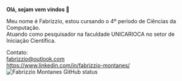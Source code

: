 <b> Olá, sejam vem vindos 👋</b>

Meu nome é Fabrizzio, estou cursando o 4º período de Ciências da Computação. <br>
Atuando como pesquisador na faculdade UNICARIOCA no setor de Iniciação Científica.

Contato: <br>
fabrizzio@outlook.com <br>
https://www.linkedin.com/in/fabrizzio-montanes/ <br>
![Fabrizzio Montanes GitHub status](https://github-readme-stats.vercel.app/api?username=FabrizzioMontanes&show_icons=true&theme=dark)

<!--
**FabrizzioMontanes/FabrizzioMontanes** is a ✨ _special_ ✨ repository because its `README.md` (this file) appears on your GitHub profile.

Here are some ideas to get you started:

- 🔭 I’m currently working on ...
- 🌱 I’m currently learning ...
- 👯 I’m looking to collaborate on ...
- 🤔 I’m looking for help with ...
- 💬 Ask me about ...
- 📫 How to reach me: ...
- 😄 Pronouns: ...
- ⚡ Fun fact: ...
-->
